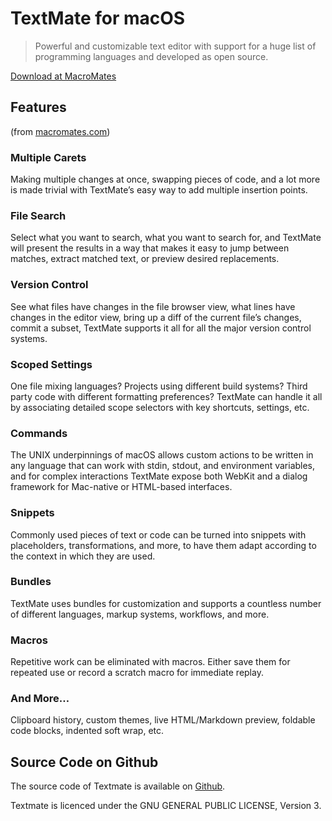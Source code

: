 # TextMate for macOS
> Powerful and customizable text editor with support for a huge list of programming languages and developed as open source.

[Download at MacroMates](https://macromates.com/)

## Features
(from [macromates.com](https://macromates.com/))

### Multiple Carets
Making multiple changes at once, swapping pieces of code, and a lot more is made trivial with TextMate’s easy way to add multiple insertion points.

### File Search
Select what you want to search, what you want to search for, and TextMate will present the results in a way that makes it easy to jump between matches, extract matched text, or preview desired replacements.

### Version Control
See what files have changes in the file browser view, what lines have changes in the editor view, bring up a diff of the current file’s changes, commit a subset, TextMate supports it all for all the major version control systems.

### Scoped Settings
One file mixing languages? Projects using different build systems? Third party code with different formatting preferences? TextMate can handle it all by associating detailed scope selectors with key shortcuts, settings, etc.

### Commands
The UNIX underpinnings of macOS allows custom actions to be written in any language that can work with stdin, stdout, and environment variables, and for complex interactions TextMate expose both WebKit and a dialog framework for Mac-native or HTML-based interfaces.

### Snippets
Commonly used pieces of text or code can be turned into snippets with placeholders, transformations, and more, to have them adapt according to the context in which they are used.

### Bundles
TextMate uses bundles for customization and supports a countless number of different languages, markup systems, workflows, and more.

### Macros
Repetitive work can be eliminated with macros. Either save them for repeated use or record a scratch macro for immediate replay.

### And More…
Clipboard history, custom themes, live HTML/Markdown preview, foldable code blocks, indented soft wrap, etc.

## Source Code on Github
The source code of Textmate is available on [Github](https://github.com/textmate/textmate).

Textmate is licenced under the GNU GENERAL PUBLIC LICENSE, Version 3.
